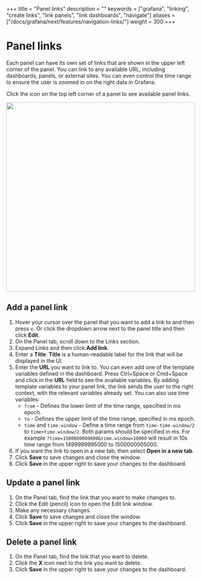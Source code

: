 +++
title = "Panel links"
description = ""
keywords = ["grafana", "linking", "create links", "link panels", "link dashboards", "navigate"]
aliases = ["/docs/grafana/next/features/navigation-links/"]
weight = 300
+++

# Panel links

Each panel can have its own set of links that are shown in the upper left corner of the panel. You can link to any available URL, including dashboards, panels, or external sites. You can even control the time range to ensure the user is zoomed in on the right data in Grafana.

Click the icon on the top left corner of a panel to see available panel links.

<img class="no-shadow" src="/img/docs/linking/panel-links.png" width="500px">

## Add a panel link

1. Hover your cursor over the panel that you want to add a link to and then press `e`. Or click the dropdown arrow next to the panel title and then click **Edit**.
1. On the Panel tab, scroll down to the Links section.
1. Expand Links and then click **Add link**.
1. Enter a **Title**. **Title** is a human-readable label for the link that will be displayed in the UI.
1. Enter the **URL** you want to link to.
   You can even add one of the template variables defined in the dashboard. Press Ctrl+Space or Cmd+Space and click in the **URL** field to see the available variables. By adding template variables to your panel link, the link sends the user to the right context, with the relevant variables already set. You can also use time variables:
   - `from` - Defines the lower limit of the time range, specified in ms epoch.
   - `to` - Defines the upper limit of the time range, specified in ms epoch.
   - `time` and `time.window` - Define a time range from `time-time.window/2` to `time+time.window/2`. Both params should be specified in ms. For example `?time=1500000000000&time.window=10000` will result in 10s time range from 1499999995000 to 1500000005000.
1. If you want the link to open in a new tab, then select **Open in a new tab**.
1. Click **Save** to save changes and close the window.
1. Click **Save** in the upper right to save your changes to the dashboard.

## Update a panel link

1. On the Panel tab, find the link that you want to make changes to.
1. Click the Edit (pencil) icon to open the Edit link window.
1. Make any necessary changes.
1. Click **Save** to save changes and close the window.
1. Click **Save** in the upper right to save your changes to the dashboard.

## Delete a panel link

1. On the Panel tab, find the link that you want to delete.
1. Click the **X** icon next to the link you want to delete.
1. Click **Save** in the upper right to save your changes to the dashboard.
